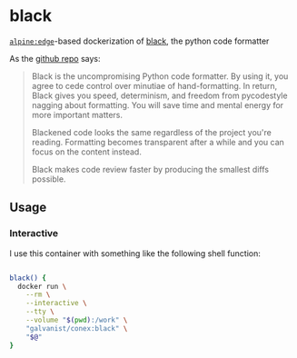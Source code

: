 # black

[`alpine:edge`](https://hub.docker.com/_/alpine/)-based dockerization of [black](https://black.readthedocs.io/en/stable/), the python code formatter

As the [github repo](https://github.com/psf/black) says:

> Black is the uncompromising Python code formatter. By using it, you agree to cede control over minutiae of hand-formatting. In return, Black gives you speed, determinism, and freedom from pycodestyle nagging about formatting. You will save time and mental energy for more important matters.
>
>Blackened code looks the same regardless of the project you're reading. Formatting becomes transparent after a while and you can focus on the content instead.
>
>Black makes code review faster by producing the smallest diffs possible.

## Usage

### Interactive

I use this container with something like the following shell function:

```sh

black() {
  docker run \
    --rm \
    --interactive \
    --tty \
    --volume "$(pwd):/work" \
    "galvanist/conex:black" \
    "$@"
}

```
